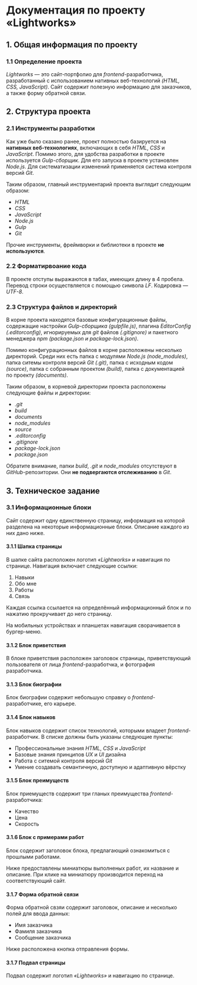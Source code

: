 # Документация по проекту «Lightworks»

## 1. Общая информация по проекту

### 1.1 Определение проекта

*Lightworks* — это сайт-портфолио для *frontend*-разработчика, разработанный с использованием нативных веб-технологий *(HTML, CSS, JavaScript)*. Сайт содержит полезную информацию для заказчиков, а также форму обратной связи.


## 2. Структура проекта

### 2.1 Инструменты разработки

Как уже было сказано ранее, проект полностью базируется на **нативных веб-технологиях**, включающих в себя *HTML*, *CSS* и *JavaScript*. Помимо этого, для удобства разработки в проекте используется *Gulp-сборщик*. Для его запуска в проекте установлен *Node.js*. Для систематизации изменений применяется система контроля версий *Git*.

Таким образом, главный инструментарий проекта выглядит следующим образом:

* *HTML*
* *CSS*
* *JavaScript*
* *Node.js*
* *Gulp*
* *Git*

Прочие инструменты, фреймворки и библиотеки в проекте **не используются**.

### 2.2 Форматирвоание кода

В проекте отступы выражаются в табах, имеющих длину в 4 пробела. Перевод строки осуществляется с помощью символа *LF*. Кодировка — *UTF-8*.

### 2.3 Структура файлов и директорий

В корне проекта находятся базовые конфигурационные файлы, содержащие настройки *Gulp-сборщика* *(gulpfile.js)*, плагина *EditorConfig* *(.editorconfig)*, игнорируемых для *git* файлов *(.gitignore)* и пакетного менеджера *npm* *(package.json и package-lock.json)*.

Помимо конфигурационных файлов в корне расположены несколько директорий. Среди них есть папка с модулями *Node.js* *(node_modules)*, папка ситемы контроля версий *Git* *(.git)*, папка с исходным кодом *(source)*, папка с собранным проектом *(build)*, папка с документацией по проекту *(documents)*.

Таким образом, в корневой директории проекта расположены следующие файлы и директории:

* *.git*
* *build*
* *documents*
* *node_modules*
* *source*
* *.editorconfig*
* *.gitignore*
* *package-lock.json*
* *package.json*

Обратите внимание, папки *build*, *.git* и *node_modules* отсутствуют в *GitHub*-репозитории. Они **не подвергаются отслеживанию** в *Git*.

## 3. Техническое задание

### 3.1 Информационные блоки

Сайт содержит одну единственную страницу, информация на которой разделена на некоторые информационные блоки. Описание каждого из них дано ниже.

#### 3.1.1 Шапка страницы

В шапке сайта расположен логотип *«Lightworks»* и навигация по странице. Навигация включает следующие ссылки:

1. Навыки
2. Обо мне
3. Работы
4. Связь

Каждая ссылка ссылается на определённый информационный блок и по нажатию прокручивает до него страницу.

На мобильных устройствах и планшетах навигация сворачивается в бургер-меню.

#### 3.1.2 Блок приветствия

В блоке приветствия расположен заголовок страницы, приветствующий пользователя от лица *frontend*-разработчка, и фотография разработчика.

#### 3.1.3 Блок биографии

Блок биографии содержит небольшую справку о *frontend*-разработчике, его карьере.

#### 3.1.4 Блок навыков

Блок навыков содержит список технологий, которыми владеет *frontend*-разработчик. В списке должны быть указаны следующие пункты:

* Профессиональные знания *HTML*, *CSS* и *JavaScript*
* Базовые знания принципов *UX* и *UI* дизайна
* Работа с ситемой контроля версий *Git*
* Умение создавать семантичную, доступную и адаптивную вёрстку

#### 3.1.5 Блок преимуществ

Блок приемуществ содержит три гланых преимущества *frontend*-разработчика:

* Качество
* Цена
* Скорость

#### 3.1.6 Блок с примерами работ

Блок содержит заголовок блока, предлагающий ознакомиться с прошлыми работами.

Ниже предоставлены миниатюры выполненых работ, их название и описание. При клике на миниатюру производится переход на соответствующий сайт.

#### 3.1.7 Форма обратной связи

Форма обратной свзяи содержит заголовок, описание и несколько полей для ввода данных:

* Имя заказчика
* Фамиля заказчика
* Сообщение заказчика

Ниже расположена кнопка отправления формы.

#### 3.1.7 Подвал страницы

Подвал содержит логотип *«Lightworks»* и навигацию по странице.